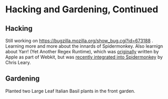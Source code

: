# Hacking and Gardening, Continued

## Hacking

Still working on https://bugzilla.mozilla.org/show_bug.cgi?id=673188 . Learning more and more about the innards
of Spidermonkey. Also learnign about Yarr! (Yet Another Regex Runtime), which was [originally](http://trac.webkit.org/changeset/42481) written
by Apple as part of Webkit, but was [recently integrated into Spidermonkey](https://bugzilla.mozilla.org/show_bug.cgi?id=564953) by Chris Leary.

## Gardening

Planted two Large Leaf Italian Basil plants in the front garden.
